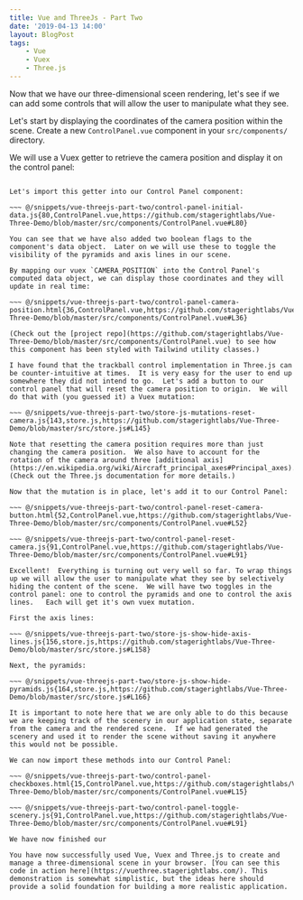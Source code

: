 ```yaml
---
title: Vue and ThreeJs - Part Two
date: '2019-04-13 14:00'
layout: BlogPost
tags:
    - Vue
    - Vuex
    - Three.js
---
```


Now that we have our three-dimensional sceen rendering, let's see if we can add some controls that will allow the user to manipulate what they see.

<!-- more -->

Let's start by displaying the coordinates of the camera position within the scene.   Create a new `ControlPanel.vue` component in your `src/components/` directory.

We will use a Vuex getter to retrieve the camera position and display it on the control panel:

~~~ @/snippets/vue-threejs-part-two/store-js-getters-camera-position.js{34,store.js,https://github.com/stagerightlabs/Vue-Three-Demo/blob/master/src/store.js#L34}

Let's import this getter into our Control Panel component:

~~~ @/snippets/vue-threejs-part-two/control-panel-initial-data.js{80,ControlPanel.vue,https://github.com/stagerightlabs/Vue-Three-Demo/blob/master/src/components/ControlPanel.vue#L80}

You can see that we have also added two boolean flags to the component's data object.  Later on we will use these to toggle the visibility of the pyramids and axis lines in our scene.

By mapping our vuex `CAMERA_POSITION` into the Control Panel's computed data object, we can display those coordinates and they will update in real time:

~~~ @/snippets/vue-threejs-part-two/control-panel-camera-position.html{36,ControlPanel.vue,https://github.com/stagerightlabs/Vue-Three-Demo/blob/master/src/components/ControlPanel.vue#L36}

(Check out the [project repo](https://github.com/stagerightlabs/Vue-Three-Demo/blob/master/src/components/ControlPanel.vue) to see how this component has been styled with Tailwind utility classes.)

I have found that the trackball control implementation in Three.js can be counter-intuitive at times.  It is very easy for the user to end up somewhere they did not intend to go.  Let's add a button to our control panel that will reset the camera position to origin.  We will do that with (you guessed it) a Vuex mutation:

~~~ @/snippets/vue-threejs-part-two/store-js-mutations-reset-camera.js{143,store.js,https://github.com/stagerightlabs/Vue-Three-Demo/blob/master/src/store.js#L145}

Note that resetting the camera position requires more than just changing the camera position.  We also have to account for the rotation of the camera around three [additional axis](https://en.wikipedia.org/wiki/Aircraft_principal_axes#Principal_axes).  (Check out the Three.js documentation for more details.)

Now that the mutation is in place, let's add it to our Control Panel:

~~~ @/snippets/vue-threejs-part-two/control-panel-reset-camera-button.html{52,ControlPanel.vue,https://github.com/stagerightlabs/Vue-Three-Demo/blob/master/src/components/ControlPanel.vue#L52}

~~~ @/snippets/vue-threejs-part-two/control-panel-reset-camera.js{91,ControlPanel.vue,https://github.com/stagerightlabs/Vue-Three-Demo/blob/master/src/components/ControlPanel.vue#L91}

Excellent!  Everything is turning out very well so far. To wrap things up we will allow the user to manipulate what they see by selectively hiding the content of the scene.  We will have two toggles in the control panel: one to control the pyramids and one to control the axis lines.   Each will get it's own vuex mutation.

First the axis lines:

~~~ @/snippets/vue-threejs-part-two/store-js-show-hide-axis-lines.js{156,store.js,https://github.com/stagerightlabs/Vue-Three-Demo/blob/master/src/store.js#L158}

Next, the pyramids:

~~~ @/snippets/vue-threejs-part-two/store-js-show-hide-pyramids.js{164,store.js,https://github.com/stagerightlabs/Vue-Three-Demo/blob/master/src/store.js#L166}

It is important to note here that we are only able to do this because we are keeping track of the scenery in our application state, separate from the camera and the rendered scene.  If we had generated the scenery and used it to render the scene without saving it anywhere this would not be possible.

We can now import these methods into our Control Panel:

~~~ @/snippets/vue-threejs-part-two/control-panel-checkboxes.html{15,ControlPanel.vue,https://github.com/stagerightlabs/Vue-Three-Demo/blob/master/src/components/ControlPanel.vue#L15}

~~~ @/snippets/vue-threejs-part-two/control-panel-toggle-scenery.js{91,ControlPanel.vue,https://github.com/stagerightlabs/Vue-Three-Demo/blob/master/src/components/ControlPanel.vue#L91}

We have now finished our

You have now successfully used Vue, Vuex and Three.js to create and manage a three-dimensional scene in your browser. [You can see this code in action here](https://vuethree.stagerightlabs.com/). This demonstration is somewhat simplistic, but the ideas here should provide a solid foundation for building a more realistic application.
